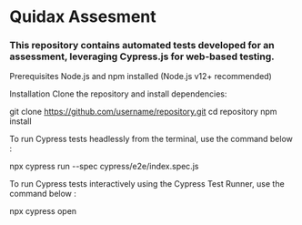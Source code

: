 # Quidax Assesment

### This repository contains automated tests developed for an assessment, leveraging Cypress.js for web-based testing.

Prerequisites
Node.js and npm installed (Node.js v12+ recommended)

Installation
Clone the repository and install dependencies:

git clone https://github.com/username/repository.git
cd repository
npm install


To run Cypress tests headlessly from the terminal, use the command below :

npx cypress run --spec cypress/e2e/index.spec.js

To run Cypress tests interactively using the Cypress Test Runner, use the command below :

npx cypress open
